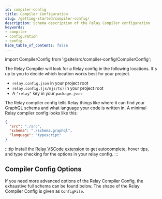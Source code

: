 ```yaml
---
id: compiler-config
title: Compiler Configuration
slug: /getting-started/compiler-config/
description: Schema description of the Relay Compiler configuration
keywords:
- compiler
- configuration
- config
hide_table_of_contents: false
---
```

import CompilerConfig from '@site/src/compiler-config/CompilerConfig';

The Relay Compiler will look for a Relay config in the following locations. It's up to you to decide which location works best for your project.

* `relay.config.json` in your project root
* `relay.config.(js/mjs/ts)` in your project root
* A `"relay"` key in your `package.json`

The Relay compiler config tells Relay things like where it can find your GraphQL schema and what language your code is written in. A minimal Relay compiler config looks like this:

```json title="relay.config.json"
{
  "src": "./src",
  "schema": "./schema.graphql",
  "language": "typescript"
}
```

:::tip
Install the [Relay VSCode extension](../editor-support.md) to get autocomplete, hover tips, and type checking for the options in your relay config.
:::

## Compiler Config Options

If you need more advanced options of the Relay Compiler Config, the exhaustive full schema can be found below. The shape of the Relay Compiler Config is given as `ConfigFile`.

<CompilerConfig />